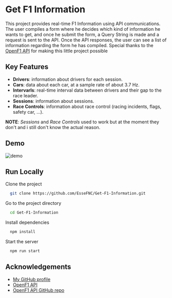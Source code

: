 
# Get F1 Information

This project provides real-time F1 Information using API communications.
The user compiles a form where he decides which kind of information he wants to get, and once he submit the form, a Query String is made and a request is sent to the API. Once the API responses, the user can see a list of information regarding the form he has compiled.
Special thanks to the [OpenF1 API](https://openf1.org/) for making this little project possible
## Key Features
- **Drivers**:  information about drivers for each session.
- **Cars**: data about each car, at a sample rate of about 3.7 Hz.
- **Intervarls**:  real-time interval data between drivers and their gap to the race leader.
- **Sessions**: information about sessions.
- **Race Controls**: information about race control (racing incidents, flags, safety car, ...).

**NOTE**: *Sessions* and *Race Controls* used to work but at the moment they don't and i still don't know the actual reason.
## Demo


![demo](https://github.com/user-attachments/assets/a0200e95-6b67-49bf-95f0-0f667b125d1d)


## Run Locally

Clone the project

```bash
  git clone https://github.com/EsseFNC/Get-F1-Information.git
```

Go to the project directory

```bash
  cd Get-F1-Information
```

Install dependencies

```bash
  npm install
```

Start the server

```bash
  npm run start
```


## Acknowledgements

 - [My GitHub profile](https://github.com/EsseFNC)
 - [OpenF1 API](https://openf1.org/)
 - [OpenF1 API GitHub repo](https://github.com/br-g/openf1)

